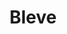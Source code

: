 ---
git: https://github.com/blevesearch/bleve
logohandle: blevesearch
sort: blevesearch
title: Bleve
twitter: https://x.com/blevesearch
website: http://blevesearch.com/
---